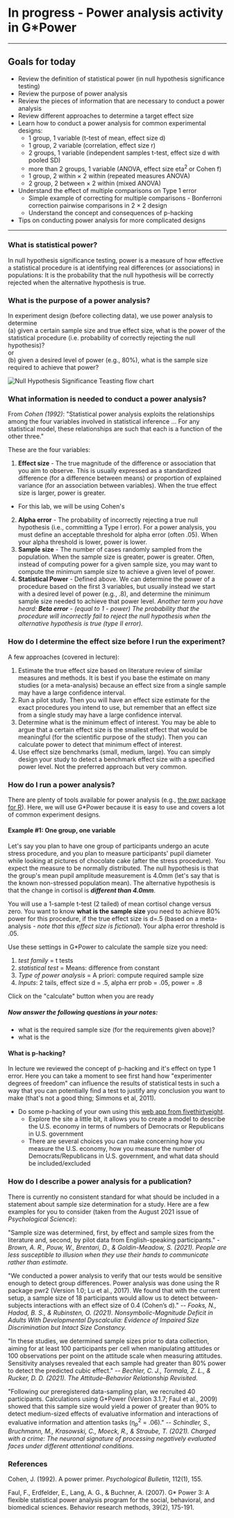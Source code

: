 # In progress - Power analysis activity in G*Power

------------------------------------------------------------------

## Goals for today  

- Review the definition of statistical power (in null hypothesis significance testing)  
- Review the purpose of power analysis  
- Review the pieces of information that are necessary to conduct a power analysis  
- Review different approaches to determine a target effect size   
- Learn how to conduct a power analysis for common experimental designs:
  - 1 group, 1 variable (t-test of mean, effect size d)  
  - 1 group, 2 variable (correlation, effect size r)
  - 2 groups, 1 variable (independent samples t-test, effect size d with pooled SD)
  - more than 2 groups, 1 variable (ANOVA, effect size eta<sup>2 </sup> or Cohen f)
  - 1 group, 2 within × 2 within (repeated measures ANOVA)  
  - 2 group, 2 between × 2 within (mixed ANOVA)  
- Understand the effect of multiple comparisons on Type 1 error
  - Simple example of correcting for multiple comparisons - Bonferroni correction pairwise comparisons in 2 × 2 design  
  - Understand the concept and consequences of p-hacking  
- Tips on conducting power analysis for more complicated designs

------------------------------------------------------------------

### What is statistical power?

In null hypothesis significance testing, power is a measure of how effective a statistical procedure is at identifying real differences (or associations) in populations: It is the probability that the null hypothesis will be correctly rejected when the alternative hypothesis is true.  

### What is the purpose of a power analysis?  

In experiment design (before collecting data), we use power analysis to determine  
(a) given a certain sample size and true effect size, what is the power of the statistical procedure (i.e. probability of correctly rejecting the null hypothesis)?  
or  
(b) given a desired level of power (e.g., 80%), what is the sample size required to achieve that power?  

![Null Hypothesis Significance Teasting flow chart](images/NHST-process.png)  

### What information is needed to conduct a power analysis?  
From *Cohen (1992)*: "Statistical power analysis exploits the relationships among the four variables involved in statistical inference ... For any statistical model, these relationships are such that each is a function of the other three."  

These are the four variables:  
1. **Effect size** - The true magnitude of the difference or association that you aim to observe. This is usually expressed as a standardized difference (for a difference between means) or proportion of explained variance (for an association between variables). When the true effect size is larger, power is greater.    
  - For this lab, we will be using Cohen's  
2. **Alpha error** - The probability of incorrectly rejecting a true null hypothesis (i.e., committing a Type I error). For a power analysis, you must define an acceptable threshold for alpha error (often .05). When your alpha threshold is lower, power is lower.  
3. **Sample size** - The number of cases randomly sampled from the population. When the sample size is greater, power is greater. Often, instead of computing power for a given sample size, you may want to compute the minimum sample size to achieve a given level of power.  
4. **Statistical Power** - Defined above. We can determine the power of a procedure based on the first 3 variables, but usually instead we start with a desired level of power (e.g., .8), and determine the minimum sample size needed to achieve that power level.
*Another term you have heard:* ***Beta error*** - *(equal to 1 - power) The probability that the procedure will incorrectly fail to reject the null hypothesis when the alternative hypothesis is true (type II error).*

### How do I determine the effect size before I run the experiment?  
A few approaches (covered in lecture):  
1. Estimate the true effect size based on literature review of similar measures and methods. It is best if you base the estimate on many studies (or a meta-analysis) because an effect size from a single sample may have a large confidence interval.  
2. Run a pilot study. Then you will have an effect size estimate for the exact procedures you intend to use, but remember that an effect size from a single study may have a large confidence interval.  
3. Determine what is the minimum effect of interest. You may be able to argue that a certain effect size is the smallest effect that would be meaningful (for the scientific purpose of the study). Then you can calculate power to detect that minimum effect of interest.  
4. Use effect size benchmarks (small, medium, large). You can simply design your study to detect a benchmark effect size with a specified power level. Not the preferred approach but very common.  

### How do I run a power analysis?  
There are plenty of tools available for power analysis (e.g., [the pwr package for R](http://cran.r-project.org/web/packages/pwr/index.html)). Here, we will use G*Power because it is easy to use and covers a lot of common experiment designs.

#### Example #1: One group, one variable  
Let's say you plan to have one group of participants undergo an acute stress procedure, and you plan to measure participants' pupil diameter while looking at pictures of chocolate cake (after the stress procedure). You expect the measure to be normally distributed. The null hypothesis is that the group's mean pupil amplitude measurement is 4.0mm (let's say that is the known non-stressed population mean). The alternative hypothesis is that the change in cortisol is ***different than 4.0mm***.     

You will use a 1-sample t-test (2 tailed) of mean cortisol change  versus zero. You want to know **what is the sample size** you need to achieve 80% power for this procedure, if the true effect size is d=.5 (based on a meta-analysis - *note that this effect size is fictional*). Your alpha error threshold is .05.  

Use these settings in G\*Power to calculate the sample size you need:  
1. *test family* = t tests  
2. *statistical test* = Means: difference from constant  
3. *Type of power analysis* = A priori: compute required sample size  
4. *Inputs*: 2 tails, effect size d = .5, alpha err prob = .05, power = .8

Click on the "calculate" button when you are ready

##### Now answer the following questions in your notes:  
- what is the required sample size (for the requirements given above)?  
- what is the 

#### What is p-hacking?  
In lecture we reviewed the concept of p-hacking and it's effect on type 1 error. Here you can take a moment to see first hand how "experimenter degrees of freedom" can influence the results of statistical tests in such a way that you can potentially find a test to justify any conclusion you want to make (that's not a good thing; Simmons et al, 2011).  

- Do some p-hacking of your own using this [web app from fivethirtyeight](https://projects.fivethirtyeight.com/p-hacking/).   
  - Explore the site a little bit, it allows you to create a model to describe the U.S. economy in terms of numbers of Democrats or Republicans in U.S. government  
  - There are several choices you can make concerning how you measure the U.S. economy, how you measure the number of Democrats/Republicans in U.S. government, and what data should be included/excluded  

### How do I describe a power analysis for a publication?  
There is currently no consistent standard for what should be included in a statement about sample size determination for a study. Here are a few examples for you to consider (taken from the August 2021 issue of *Psychological Science*): 

"Sample size was determined, first, by effect and sample sizes from the literature and, second, by pilot data from English-speaking participants." - *Brown, A. R., Pouw, W., Brentari, D., & Goldin-Meadow, S. (2021). People are less susceptible to illusion when they use their hands to communicate rather than estimate.* 

"We conducted a power analysis to verify that our tests would be sensitive enough to detect group differences. Power analysis was done using the R package pwr2 (Version 1.0; Lu et al., 2017). We found that with the current setup, a sample size of 18 participants would allow us to detect between-subjects interactions with an effect size of 0.4 (Cohen’s d)." -- *Fooks, N., Hadad, B. S., & Rubinsten, O. (2021). Nonsymbolic-Magnitude Deficit in Adults With Developmental Dyscalculia: Evidence of Impaired Size Discrimination but Intact Size Constancy.* 

"In these studies, we determined sample sizes prior to data collection, aiming for at least 100 participants per cell when manipulating attitudes or 100 observations per point on the attitude scale when measuring attitudes. Sensitivity analyses revealed that each sample had greater than 80% power to detect the predicted cubic effect." -- *Bechler, C. J., Tormala, Z. L., & Rucker, D. D. (2021). The Attitude–Behavior Relationship Revisited.*

"Following our preregistered data-sampling plan, we recruited 40 participants. Calculations using G\*Power (Version 3.1.7; Faul et al., 2009) showed that this sample size would yield a power of greater than 90% to detect medium-sized effects of evaluative information and interactions of evaluative information and attention tasks (η<sub>p</sub><sup>2</sup> = .06)." -- *Schindler, S., Bruchmann, M., Krasowski, C., Moeck, R., & Straube, T. (2021). Charged with a crime: The neuronal signature of processing negatively evaluated faces under different attentional conditions.*

### References
Cohen, J. (1992). A power primer. *Psychological Bulletin*, 112(1), 155.

Faul, F., Erdfelder, E., Lang, A. G., & Buchner, A. (2007). G* Power 3: A flexible statistical power analysis program for the social, behavioral, and biomedical sciences. Behavior research methods, 39(2), 175-191.
